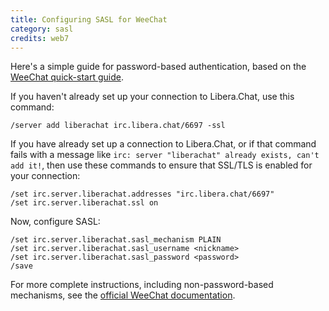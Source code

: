 ```yaml
---
title: Configuring SASL for WeeChat
category: sasl
credits: web7
---
```


Here's a simple guide for password-based authentication, based on the
[WeeChat quick-start guide](https://weechat.org/files/doc/stable/weechat_quickstart.en.html).

If you haven't already set up your connection to Libera.Chat, use this command:

```irc
/server add liberachat irc.libera.chat/6697 -ssl
```

If you have already set up a connection to Libera.Chat, or if that command
fails with a message like
`irc: server "liberachat" already exists, can't add it!`, then use these
commands to ensure that SSL/TLS is enabled for your connection:

```irc
/set irc.server.liberachat.addresses "irc.libera.chat/6697"
/set irc.server.liberachat.ssl on
```

Now, configure SASL:

```irc
/set irc.server.liberachat.sasl_mechanism PLAIN
/set irc.server.liberachat.sasl_username <nickname>
/set irc.server.liberachat.sasl_password <password>
/save
```

For more complete instructions, including non-password-based mechanisms,
see the [official WeeChat documentation](https://www.weechat.org/files/doc/stable/weechat_user.en.html#irc_sasl_authentication).
